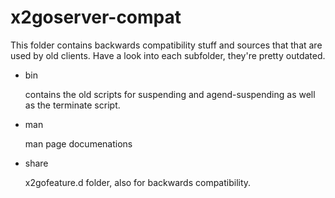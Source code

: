 # x2goserver-compat
This folder contains backwards compatibility stuff and sources that that are used by old clients. Have a look into each subfolder, they're pretty outdated.

 * bin 
   
   contains the old scripts for suspending and agend-suspending as well as the terminate script.

 * man 

   man page documenations 

 * share

   x2gofeature.d folder, also for backwards compatibility.


